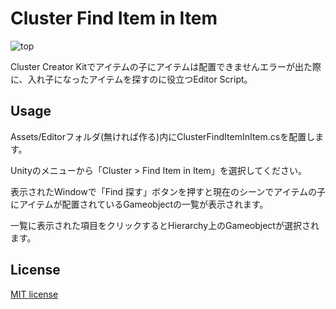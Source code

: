 # Cluster Find Item in Item

![top](https://raw.githubusercontent.com/wiki/r01hee/ClusterFindItemInItem/images/top.png)

Cluster Creator Kitでアイテムの子にアイテムは配置できませんエラーが出た際に、入れ子になったアイテムを探すのに役立つEditor Script。

## Usage

Assets/Editorフォルダ(無ければ作る)内にClusterFindItemInItem.csを配置します。  

Unityのメニューから「Cluster > Find Item in Item」を選択してください。

表示されたWindowで「Find 探す」ボタンを押すと現在のシーンでアイテムの子にアイテムが配置されているGameobjectの一覧が表示されます。  

一覧に表示された項目をクリックするとHierarchy上のGameobjectが選択されます。  

## License

[MIT license](LICENSE)